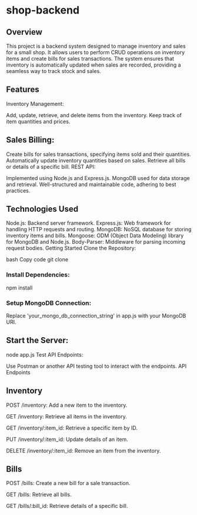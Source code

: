 # shop-backend

## Overview
This project is a backend system designed to manage inventory and sales for a small shop. It allows users to perform CRUD operations on inventory items and create bills for sales transactions. The system ensures that inventory is automatically updated when sales are recorded, providing a seamless way to track stock and sales.

## Features
Inventory Management:

Add, update, retrieve, and delete items from the inventory.
Keep track of item quantities and prices.

## Sales Billing:

Create bills for sales transactions, specifying items sold and their quantities.
Automatically update inventory quantities based on sales.
Retrieve all bills or details of a specific bill.
REST API:

Implemented using Node.js and Express.js.
MongoDB used for data storage and retrieval.
Well-structured and maintainable code, adhering to best practices.

## Technologies Used
Node.js: Backend server framework.
Express.js: Web framework for handling HTTP requests and routing.
MongoDB: NoSQL database for storing inventory items and bills.
Mongoose: ODM (Object Data Modeling) library for MongoDB and Node.js.
Body-Parser: Middleware for parsing incoming request bodies.
Getting Started
Clone the Repository:

bash
Copy code
git clone <repository-url>

### Install Dependencies:

npm install

### Setup MongoDB Connection:

Replace 'your_mongo_db_connection_string' in app.js with your MongoDB URI.

## Start the Server:
node app.js
Test API Endpoints:

Use Postman or another API testing tool to interact with the endpoints.
API Endpoints
## Inventory

POST /inventory: Add a new item to the inventory.

GET /inventory: Retrieve all items in the inventory.

GET /inventory/:item_id: Retrieve a specific item by ID.

PUT /inventory/:item_id: Update details of an item.

DELETE /inventory/:item_id: Remove an item from the inventory.

## Bills

POST /bills: Create a new bill for a sale transaction.

GET /bills: Retrieve all bills.

GET /bills/:bill_id: Retrieve details of a specific bill.
